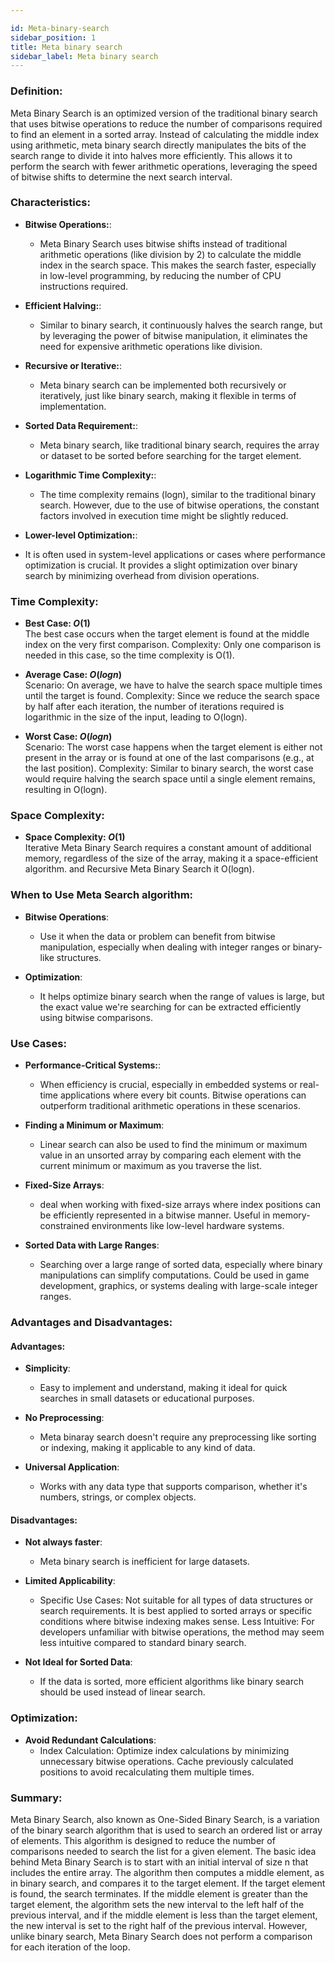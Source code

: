 ```yaml
---

id: Meta-binary-search 
sidebar_position: 1  
title: Meta binary search
sidebar_label: Meta binary search
---
```


### Definition:

Meta Binary Search is an optimized version of the traditional binary search that uses bitwise operations to reduce the number of comparisons required to find an element in a sorted array. Instead of calculating the middle index using arithmetic, meta binary search directly manipulates the bits of the search range to divide it into halves more efficiently. This allows it to perform the search with fewer arithmetic operations, leveraging the speed of bitwise shifts to determine the next search interval.

### Characteristics:

- **Bitwise Operations:**:
  - Meta Binary Search uses bitwise shifts instead of traditional arithmetic operations (like division by 2) to calculate the middle index in the search space. This makes the search faster, especially in low-level programming, by reducing the number of CPU instructions required.

- **Efficient Halving:**:
  - Similar to binary search, it continuously halves the search range, but by leveraging the power of bitwise manipulation, it eliminates the need for expensive arithmetic operations like division.

- **Recursive or Iterative:**:
  - Meta binary search can be implemented both recursively or iteratively, just like binary search, making it flexible in terms of implementation.


- **Sorted Data Requirement:**:
  - Meta binary search, like traditional binary search, requires the array or dataset to be sorted before searching for the target element.

- **Logarithmic Time Complexity:**:
  - The time complexity remains (logn), similar to the traditional binary search. However, due to the use of bitwise operations, the constant factors involved in execution time might be slightly reduced.

- **Lower-level Optimization:**:
- It is often used in system-level applications or cases where performance optimization is crucial. It provides a slight optimization over binary search by minimizing overhead from division operations.

### Time Complexity:

- **Best Case: $O(1)$**  
 The best case occurs when the target element is found at the middle index on the very first comparison.
Complexity: Only one comparison is needed in this case, so the time complexity is O(1).

- **Average Case: $O(logn)$**  
  Scenario: On average, we have to halve the search space multiple times until the target is found.
Complexity: Since we reduce the search space by half after each iteration, the number of iterations required is logarithmic in the size of the input, leading to O(logn).


- **Worst Case: $O(logn)$**  
  Scenario: The worst case happens when the target element is either not present in the array or is found at one of the last comparisons (e.g., at the last position).
Complexity: Similar to binary search, the worst case would require halving the search space until a single element remains, resulting in O(logn).

### Space Complexity:

- **Space Complexity: $O(1)$**  
  Iterative Meta Binary Search requires a constant amount of additional memory, regardless of the size of the array, making it a space-efficient algorithm. and Recursive Meta Binary Search it O(logn).

### When to Use Meta  Search algorithm:

- **Bitwise Operations**:
  - Use it when the data or problem can benefit from bitwise manipulation, especially when dealing with integer ranges or binary-like structures.
  
- **Optimization**:
  -  It helps optimize binary search when the range of values is large, but the exact value we're searching for can be extracted efficiently using bitwise comparisons.


### Use Cases:

- **Performance-Critical Systems:**:
  - When efficiency is crucial, especially in embedded systems or real-time applications where every bit counts.
Bitwise operations can outperform traditional arithmetic operations in these scenarios.

- **Finding a Minimum or Maximum**:
  - Linear search can also be used to find the minimum or maximum value in an unsorted array by comparing each element with the current minimum or maximum as you traverse the list.

- **Fixed-Size Arrays**:
  - deal when working with fixed-size arrays where index positions can be efficiently represented in a bitwise manner.
Useful in memory-constrained environments like low-level hardware systems.

- **Sorted Data with Large Ranges**:
  - Searching over a large range of sorted data, especially where binary manipulations can simplify computations.
Could be used in game development, graphics, or systems dealing with large-scale integer ranges.

### Advantages and Disadvantages:

#### Advantages:
- **Simplicity**:
  - Easy to implement and understand, making it ideal for quick searches in small datasets or educational purposes.

- **No Preprocessing**:
  - Meta binaray search doesn't require any preprocessing like sorting or indexing, making it applicable to any kind of data.

- **Universal Application**:
  - Works with any data type that supports comparison, whether it's numbers, strings, or complex objects.

#### Disadvantages:
- **Not always faster**:
  - Meta binary search is inefficient for large datasets.

- **Limited Applicability**:
  - Specific Use Cases: Not suitable for all types of data structures or search requirements. It is best applied to sorted arrays or specific conditions where bitwise indexing makes sense.
Less Intuitive: For developers unfamiliar with bitwise operations, the method may seem less intuitive compared to standard binary search.

- **Not Ideal for Sorted Data**:
  - If the data is sorted, more efficient algorithms like binary search should be used instead of linear search.

### Optimization:

- **Avoid Redundant Calculations**:
  - Index Calculation: Optimize index calculations by minimizing unnecessary bitwise operations. Cache previously calculated positions to avoid recalculating them multiple times. 

### Summary:

Meta Binary Search, also known as One-Sided Binary Search, is a variation of the binary search algorithm that is used to search an ordered list or array of elements. This algorithm is designed to reduce the number of comparisons needed to search the list for a given element.
The basic idea behind Meta Binary Search is to start with an initial interval of size n that includes the entire array. The algorithm then computes a middle element, as in binary search, and compares it to the target element. If the target element is found, the search terminates. If the middle element is greater than the target element, the algorithm sets the new interval to the left half of the previous interval, and if the middle element is less than the target element, the new interval is set to the right half of the previous interval. However, unlike binary search, Meta Binary Search does not perform a comparison for each iteration of the loop.